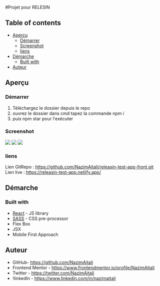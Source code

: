 #Projet pour RELESIN

## Table of contents

- [Aperçu](#Aperçu)
  - [Démarrer](#Démarrer)
  - [Screenshot](#screenshot)
  - [liens](#liens)
- [Démarche](Démarche)
  - [Built with](#built-with)
- [Auteur](#Auteur)

## Aperçu

### Démarrer

1. Téléchargez le dossier depuis le repo
2. ouvrez le dossier dans cmd tapez la commande npm i
3. puis npm star pour l'exécuter

### Screenshot

![](https://github.com/NazimAitali/static-job-listings-master-solution/blob/master/Screenshot-Desktop.png)
![](https://github.com/NazimAitali/static-job-listings-master-solution/blob/master/Screenshot-Mobile.png)
![](https://github.com/NazimAitali/static-job-listings-master-solution/blob/master/Screenshot-Mobile-v2.png)

### liens

Lien GitRepo : https://github.com/NazimAitali/releasin-test-app-front.git
Lien live : https://releasin-test-app.netlify.app/

## Démarche

### Built with

- [React](https://reactjs.org/) - JS library
- [SASS](https://sass-lang.com/) - CSS pre-processor
- Flex Box
- JSX
- Mobile First Approach

## Auteur

- GitHub- https://github.com/NazimAitali
- Frontend Mentor - https://www.frontendmentor.io/profile/NazimAitali
- Twitter - https://twitter.com/NazimAitali
- !linkedIn - https://www.linkedin.com/in/nazimaitali
